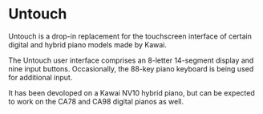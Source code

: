 # Untouch

Untouch is a drop-in replacement for the touchscreen interface of
certain digital and hybrid piano models made by Kawai.

The Untouch user interface comprises an 8-letter 14-segment display
and nine input buttons. Occasionally, the 88-key piano keyboard is
being used for additional input.

It has been devoloped on a Kawai NV10 hybrid piano, but can be
expected to work on the CA78 and CA98 digital pianos as well.
